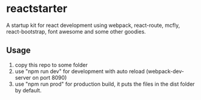 # reactstarter
A startup kit for react development using webpack, react-route, mcfly, react-bootstrap, font awesome and some other goodies.
## Usage
1.  copy this repo to some folder
1.  use "npm run dev" for development with auto reload (webpack-dev-server on port 8090)
1.  use "npm run prod" for production build, it puts the files in the dist folder by default.

